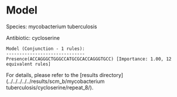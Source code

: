 
# Model

Species: mycobacterium tuberculosis

Antibiotic: cycloserine

```
Model (Conjunction - 1 rules):
------------------------------
Presence(ACCAGGGCTGGGCCATGCGCACCAGGGTGCC) [Importance: 1.00, 12 equivalent rules]

```

For details, please refer to the [results directory](../../../../../results/scm_b/mycobacterium tuberculosis/cycloserine/repeat_8/).

